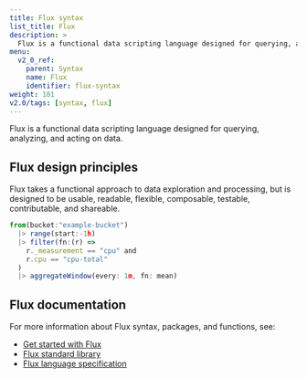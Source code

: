 ```yaml
---
title: Flux syntax
list_title: Flux
description: >
  Flux is a functional data scripting language designed for querying, analyzing, and acting on data.
menu:
  v2_0_ref:
    parent: Syntax
    name: Flux
    identifier: flux-syntax
weight: 101
v2.0/tags: [syntax, flux]
---
```


Flux is a functional data scripting language designed for querying, analyzing, and acting on data.

## Flux design principles
Flux takes a functional approach to data exploration and processing, but is designed
to be usable, readable, flexible, composable, testable, contributable, and shareable.

```js
from(bucket:"example-bucket")
  |> range(start:-1h)
  |> filter(fn:(r) =>
    r._measurement == "cpu" and
    r.cpu == "cpu-total"
  )
  |> aggregateWindow(every: 1m, fn: mean)
```

## Flux documentation
For more information about Flux syntax, packages, and functions, see:

- [Get started with Flux](/v2.0/reference/flux/)
- [Flux standard library](/v2.0/reference/flux/stdlib/)
- [Flux language specification](/v2.0/reference/flux/language/)
